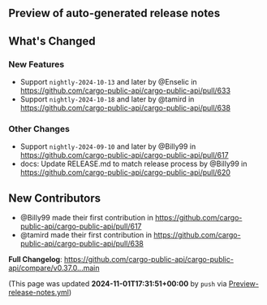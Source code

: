 ## Preview of auto-generated release notes
<!-- Release notes generated using configuration in .github/release.yml at main -->

## What's Changed
### New Features
* Support `nightly-2024-10-13` and later by @Enselic in https://github.com/cargo-public-api/cargo-public-api/pull/633
* Support `nightly-2024-10-18` and later by @tamird in https://github.com/cargo-public-api/cargo-public-api/pull/638
### Other Changes
* Support `nightly-2024-09-10` and later by @Billy99 in https://github.com/cargo-public-api/cargo-public-api/pull/617
* docs: Update RELEASE.md to match release process by @Billy99 in https://github.com/cargo-public-api/cargo-public-api/pull/620

## New Contributors
* @Billy99 made their first contribution in https://github.com/cargo-public-api/cargo-public-api/pull/617
* @tamird made their first contribution in https://github.com/cargo-public-api/cargo-public-api/pull/638

**Full Changelog**: https://github.com/cargo-public-api/cargo-public-api/compare/v0.37.0...main


(This page was updated **2024-11-01T17:31:51+00:00** by `push` via [Preview-release-notes.yml](https://github.com/cargo-public-api/cargo-public-api/actions/runs/11633635742))
